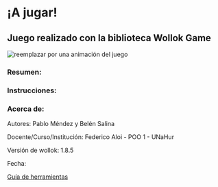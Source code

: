 # ¡A jugar! 

## Juego realizado con la biblioteca Wollok Game

![reemplazar por una animación del juego](https://d33wubrfki0l68.cloudfront.net/1ba3cf64b23a4ac786d7432121abbd782794730c/ce83b/documentacion/conceptos/images/wollokcharacter.gif)

### Resumen:


### Instrucciones:


### Acerca de:

Autores: Pablo Méndez y Belén Salina

Docente/Curso/Institución: Federico Aloi - POO 1 - UNaHur

Versión de wollok: 1.8.5

Fecha:

[Guía de herramientas](https://www.wollok.org/documentacion/conceptos/)

